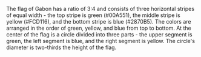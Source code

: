 The flag of Gabon has a ratio of 3:4 and consists of three horizontal stripes of equal width - the top stripe is green (#00A551), the middle stripe is yellow (#FCD116), and the bottom stripe is blue (#2870B5). The colors are arranged in the order of green, yellow, and blue from top to bottom. At the center of the flag is a circle divided into three parts - the upper segment is green, the left segment is blue, and the right segment is yellow. The circle's diameter is two-thirds the height of the flag.